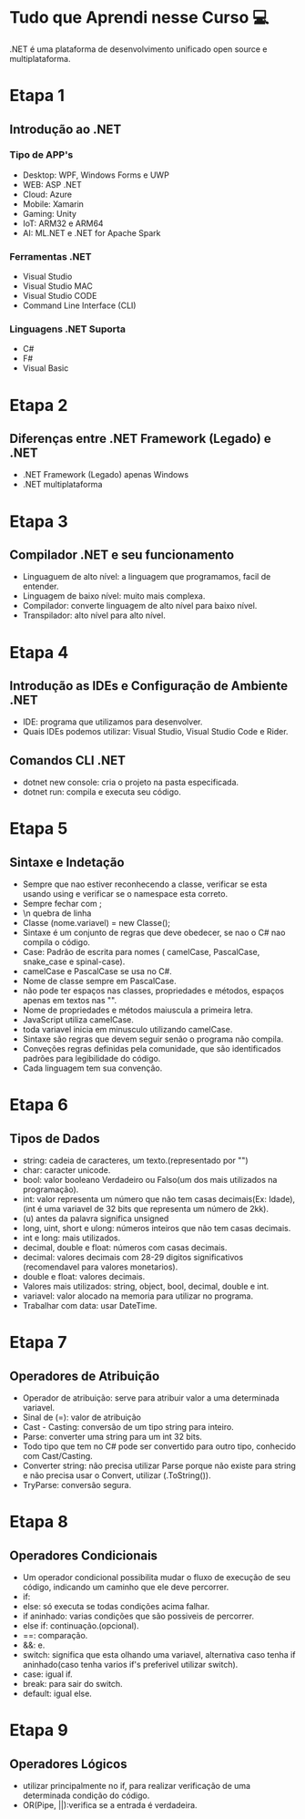 # Tudo que Aprendi nesse Curso :computer:
.NET é uma plataforma de desenvolvimento unificado open source e multiplataforma.

# Etapa 1
## Introdução ao .NET
### Tipo de APP's
- Desktop: WPF, Windows Forms e UWP
- WEB: ASP .NET
- Cloud: Azure
- Mobile: Xamarin
- Gaming: Unity
- IoT: ARM32 e ARM64
- AI: ML.NET e .NET for Apache Spark

### Ferramentas .NET 
- Visual Studio
- Visual Studio MAC
- Visual Studio CODE
- Command Line Interface (CLI)

### Linguagens .NET Suporta
- C#
- F#
- Visual Basic

# Etapa 2
## Diferenças entre .NET Framework (Legado) e .NET
- .NET Framework (Legado) apenas Windows
- .NET multiplataforma

# Etapa 3
## Compilador .NET e seu funcionamento
- Linguaguem de alto nível: a linguagem que programamos, facil de entender.
- Linguagem de baixo nível: muito mais complexa.
- Compilador: converte linguagem de alto nível para baixo nível.
- Transpilador: alto nível para alto nível.

# Etapa 4
## Introdução as IDEs e Configuração de Ambiente .NET
- IDE: programa que utilizamos para desenvolver.
- Quais IDEs podemos utilizar: Visual Studio, Visual Studio Code e Rider.
## Comandos CLI .NET
- dotnet new console: cria o projeto na pasta especificada.
- dotnet run: compila e executa seu código. 

# Etapa 5
## Sintaxe e Indetação
- Sempre que nao estiver reconhecendo a classe, verificar se esta usando using e verificar se o namespace esta correto.
- Sempre fechar com ;
- \n quebra de linha
- Classe (nome.variavel) = new Classe();
- Sintaxe é um conjunto de regras que deve obedecer, se nao o C# nao compila o código.
- Case: Padrão de escrita para nomes ( camelCase, PascalCase, snake_case e spinal-case).
- camelCase e PascalCase se usa no C#.
- Nome de classe sempre em PascalCase.
- não pode ter espaços nas classes, propriedades e métodos, espaços apenas em textos nas "".
- Nome de propriedades e métodos maiuscula a primeira letra.
- JavaScript utiliza camelCase.
- toda variavel inicia em minusculo utilizando camelCase.
- Sintaxe são regras que devem seguir senão o programa não compila.
- Conveções regras definidas pela comunidade, que são identificados padrões para legibilidade do código.
- Cada linguagem tem sua convenção.

# Etapa 6
## Tipos de Dados
- string: cadeia de caracteres, um texto.(representado por "")
- char: caracter unicode.
- bool: valor booleano Verdadeiro ou Falso(um dos mais utilizados na programação).
- int: valor representa um número que não tem casas decimais(Ex: Idade), (int é uma variavel de 32 bits que representa um número de 2kk).
- (u) antes da palavra significa unsigned
- long, uint, short e ulong: números inteiros que não tem casas decimais.
- int e long: mais utilizados.
- decimal, double e float: números com casas decimais.
- decimal: valores decimais com 28-29 digitos significativos (recomendavel para valores monetarios).
- double e float: valores decimais.
- Valores mais utilizados: string, object, bool, decimal, double e int.
- variavel: valor alocado na memoria para utilizar no programa.
- Trabalhar com data: usar DateTime.

# Etapa 7
## Operadores de Atribuição
- Operador de atribuição: serve para atribuir valor a uma determinada variavel.
- Sinal de (=): valor de atribuição
- Cast - Casting: conversão de um tipo string para inteiro.
- Parse: converter uma string para um int 32 bits.
- Todo tipo que tem no C# pode ser convertido para outro tipo, conhecido com Cast/Casting.
- Converter string: não precisa utilizar Parse porque não existe para string e não precisa usar o Convert, utilizar (.ToString()).
- TryParse: conversão segura.

# Etapa 8
## Operadores Condicionais
- Um operador condicional possibilita mudar o fluxo de execução de seu código, indicando um caminho que ele deve percorrer.
- if:
- else: só executa se todas condições acima falhar.
- if aninhado: varias condições que são possiveis de percorrer.
- else if: continuação.(opcional).
- ==: comparação.
- &&: e.
- switch: significa que esta olhando uma variavel, alternativa caso tenha if aninhado(caso tenha varios if's preferivel utilizar switch).
- case: igual if.
- break: para sair do switch.
- default: igual else.

# Etapa 9
## Operadores Lógicos
- utilizar principalmente no if, para realizar verificação de uma determinada condição do código.
- OR(Pipe, ||):verifica se a entrada é verdadeira.





















